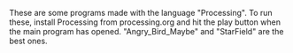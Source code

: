 These are some programs made with the language "Processing". 
To run these, install Processing from processing.org and hit the play button when the main program has opened.
"Angry_Bird_Maybe" and "StarField" are the best ones.
